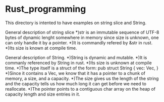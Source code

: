 # Rust_programming
This directory is intented to have examples on string slice and String.

General description of string slice
*)str is an immutable sequence of UTF-8 bytes of dynamic lenght somewhere in memory
  since size is unknown, one can only handle it by a pointer.
*)It is commandly refered by &str in rust.
*)Its size is known at compile time.


General description of String.
*)String is dynamic and mutable.
*)It is commanly referenced by String in rust.
*)Its size is unknown at compile time.
*)The type itself is a struct of the form:
  pub struct String {
    vec: Vec<u8>,
  }
*)Since it contains a Vec, we know that it has a pointer to a chunk of memory, a size,    and a capacity.
*)The size gives us the length of the string and the capacity tells us how much long it can get before we need to reallocate.
*)The pointer points to a contiguous char array on the heap of capacity length and size entries in it.

